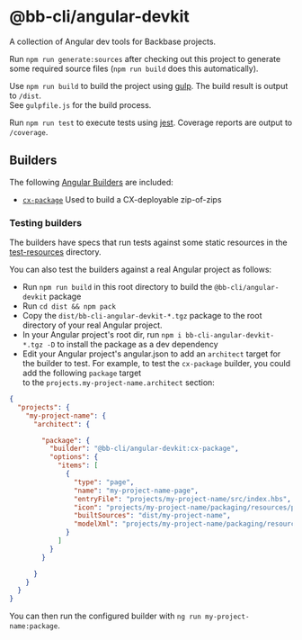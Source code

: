 # @bb-cli/angular-devkit

A collection of Angular dev tools for Backbase projects.

Run `npm run generate:sources` after checking out this project to generate some required source files 
(`npm run build` does this automatically).

Use `npm run build` to build the project using [gulp](https://gulpjs.com/).
The build result is output to `/dist`.  
See `gulpfile.js` for the build process.

Run `npm run test` to execute tests using [jest](https://jestjs.io/).
Coverage reports are output to `/coverage`.

## Builders

The following [Angular Builders](https://angular.io/guide/cli-builder) are included:

* [`cx-package`](./src/builders/cx-package) Used to build a CX-deployable zip-of-zips

### Testing builders

The builders have specs that run tests against some static resources in the
[test-resources](./test-resources) directory.

You can also test the builders against a real Angular project as follows:

* Run `npm run build` in this root directory to build the `@bb-cli/angular-devkit` package
* Run `cd dist && npm pack`
* Copy the `dist/bb-cli-angular-devkit-*.tgz` package to the root directory of your real Angular project.
* In your Angular project's root dir, run `npm i bb-cli-angular-devkit-*.tgz -D` to install the package as a dev dependency
* Edit your Angular project's angular.json to add an `architect` target for the builder to test.
  For example, to test the `cx-package` builder, you could add the following `package` target  
  to the `projects.my-project-name.architect` section:
  
```json
{
  "projects": {
    "my-project-name": {
      "architect": {

        "package": {
          "builder": "@bb-cli/angular-devkit:cx-package",
          "options": {
            "items": [
              {
                "type": "page",
                "name": "my-project-name-page",
                "entryFile": "projects/my-project-name/src/index.hbs",
                "icon": "projects/my-project-name/packaging/resources/page/icon.png",
                "builtSources": "dist/my-project-name",
                "modelXml": "projects/my-project-name/packaging/resources/page/model.xml"
              }
            ]
          }
        }

      }
    }
  }
}
``` 

You can then run the configured builder with `ng run my-project-name:package`.
